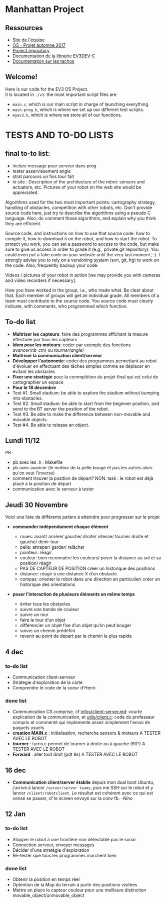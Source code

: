# Manhattan Project

## Ressources

+ [Site de l'équipe](http://ninofiliu.fr/OS_project/)
+ [OS - Projet automne 2017](http://soc.eurecom.fr/OS/projects_fall2017.html)
+ [Project repository](https://gitlab.eurecom.fr/ludovic.apvrille/OS_Robot_Project_Fall2017)
+ [Documentation de la librairie EV3DEV-C](http://in4lio.github.io/ev3dev-c/)
+ [Documentation sur les tachos](http://docs.ev3dev.org/projects/lego-linux-drivers/en/ev3dev-jessie/motors.html#tacho-motor-subsystem)

## Welcome!

Here is our code for the EV3 OS Project.<br/>
It is located in ```./v1```: the most important script files are:
* ```main.c```, which is our main script in charge of launching everything.
* ```main-prog.h```, which is where we set up our different test scripts.
* ```myev3.h```, which is where we store all of our functions. 

# TESTS AND TO-DO LISTS

## final to-to list: 
- inclure message pour serveur dans prog
- tester asservissement angle 
- strat parcours un fois tour fait 
- le site :
Description of the architecture of the robot: sensors and actuators, etc. Pictures of your robot on the web site would be appreciated.

Algorithms used for the two most important points: cartography strategy, handling of obstacles, competition with other robots, etc. Don't provide source code here, just try to describe the algorithms using a pseudo C language. Also, do comment those algorithms, and explain why you think they are efficient.

Source code, and instructions on how to use that source code: how to compile it, how to download it on the robot, and how to start the robot. To protect you work, you can set a password to access to the code, but make sure to give us access in order to grade it (e.g., private git repository). You could even put a fake code on your website until the very last moment ;-). I strongly advise you to rely on a versioning system (svn, git, hg) to work on the code. Also, frequently backup your code.

Videos / pictures of your robot in action [we may provide you with cameras and video recorders if necessary].

How you have worked in the group, i.e., who made what. Be clear about that. Each member of groups will get an individual grade. All members of a team must contribute to the source code. You source code must clearly indicate, with comments, who programmed which function.


## To-do list

+ **Maîtriser les capteurs**: faire des programmes affichant la mesure effectuée par tous les capteurs 
+ **Idem pour les moteurs**: coder par exemple des fonctions *avancer(nb_cm)* ou *tourner(angle)*
+ **Maîtriser la communication client/serveur**
+ **Développer l'autonomie**: coder des programmes permettant au robot d'évoluer en effectuant des tâches simples comme se déplacer en évitant les obstacles
+ **Fixer une stratégie** pour la commplétion du projet final qui est celui de cartographier un espace
+ **Pour le 18 décembre** 
+ Test #1. Small stadium: be able to explore the stadium without bumping into obstacles.
+ Test #2. Small stadium: be able to start from the beginner position, and send to the BT server the position of the robot.
+ Test #3. Be able to make the difference between non-movable and movable objects.
+ Test #4. Be able to release an object.

## Lundi 11/12
PB : 
+ pb avec les .h : Makefile 
+ pb avec avancer (le moteur de la pelle bouge et pas les autres alors qu'on veut l'inverse)
+ comment trouver la position de départ? NON. task : le robot est déjà placé à la position de départ 
+ communication avec le serveur à tester 

## Jeudi 30 Novembre
Voici une liste de différents paliers à atteindre pour progresser sur le projet
 + **commander indépendament chaque élément**
	+  roues: avant/ arrière/ gauche/ droite/ vitesse/ tourner droite et gauche/ demi-tour 
	+  pelle: attraper/ garder/ relâcher 
	+  pointeur: réagir
	+  couleur: bien reconnaitre les couleurs/ poser la distance au sol et sa position/ réagir
	+ PAS DE CAPTEUR DE POSITION créer un historique des positions
	+  distance: réagir à une distance X d’un obstacle
	+  compas: orienter le robot dans une direction en particulier/ créer un historique des orientations

+ **poser l’interaction de plusieurs éléments en même temps**
	+  éviter tous les obstacles
	+  suivre une bande de couleur
	+  suivre un mur
	+  faire le tour d’un objet
	+  différencier un objet fixe d’un objet qu’on peut bouger
	+  suivre un chemin prédéfini
	+  revenir au point de départ par le chemin le plus rapide
	
## 4 dec
### to-do list
+ Communication client-serveur
+ Strategie d'exploration de la carte
+ Comprendre le code de la soeur d'Henri
### done list

+ Communication CS comprise, cf [infos/client-server.md](https://github.com/StanleyMarx/ManhattanProject/blob/master/infos/client-server.md): courte explication de la communication, et [utils/client.c](https://github.com/StanleyMarx/ManhattanProject/blob/master/utils/client.c): code du professeur compris et commenté qui implemente assez simplement l'envoi de paquets usuels
+ **creation MAIN.c** : initialisation, recherche sensors & moteurs A TESTER AVEC LE ROBOT
+ **tourner** : turns.c permet de tourner à droite ou à gauche (90°) A TESTER AVEC LE ROBOT
+ **Forward** : aller tout droit (pdt 9s) A TESTER AVEC LE ROBOT

## 16 dec
+ **Communication client/server établie** depuis mon dual boot Ubuntu, j'arrive à lancer `/server/server teams`, puis me SSH sur le robot et y lancer `/client/robotclient`. Le résultat est cohérent avec ce qui est censé se passer, cf le screen envoyé sur la conv fb. *-Nino*


## 12 Jan
### to-do list
+ Stopper le robot à une frontière non détectable pas le sonar
+ Connection serveur, envoyer messages
+ Décider d'une stratégie d'exploration
+ Re-tester que tous les programmes marchent bien


### done list
+ Obtenir la position en temps réel
+ Optention de la Map du terrain à partir des positions visitées
+ Mettre en place le capteur couleur pour une meilleure distinction movable_object/unmovable_object





